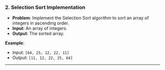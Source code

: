 

### 2. **Selection Sort Implementation**
- **Problem**: Implement the Selection Sort algorithm to sort an array of integers in ascending order.
- **Input**: An array of integers.
- **Output**: The sorted array.

**Example**:
- Input: `[64, 25, 12, 22, 11]`
- Output: `[11, 12, 22, 25, 64]`

---
